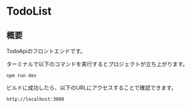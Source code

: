 # TodoList

## 概要
TodoApiのフロントエンドです。

ターミナルで以下のコマンドを実行するとプロジェクトが立ち上がります。

```
npm run dev
```

ビルドに成功したら、以下のURLにアクセスすることで確認できます。

```URL
http://localhost:3000
```
